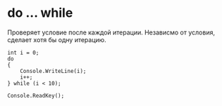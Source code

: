 # do ... while
Проверяет условие после каждой итерации. Независмо от условия, сделает хотя бы одну итерацию.

    int i = 0;
    do
    {
        Console.WriteLine(i);
        i++;
    } while (i < 10);

    Console.ReadKey();
